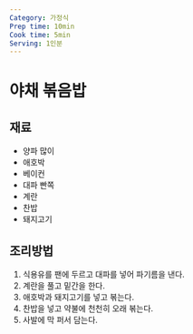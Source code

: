 ```yaml
---
Category: 가정식
Prep time: 10min
Cook time: 5min
Serving: 1인분
---
```


# 야채 볶음밥

## 재료
- 양파 많이
- 애호박
- 베이컨
- 대파 빤쪽
- 계란
- 찬밥
- 돼지고기

## 조리방법
1. 식용유를 팬에 두르고 대파를 넣어 파기름을 낸다.
2. 계란을 풀고 밑간을 한다.
3. 애호박과 돼지고기를 넣고 볶는다.
4. 찬밥을 넣고 약불에 천천히 오래 볶는다.
5. 사발에 막 퍼서 담는다.

